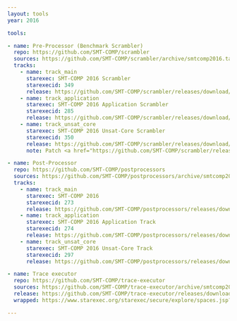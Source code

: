 ```yaml
---
layout: tools
year: 2016

tools:

- name: Pre-Processor (Benchmark Scrambler)
  repo: https://github.com/SMT-COMP/scrambler
  sources: https://github.com/SMT-COMP/scrambler/archive/smtcomp2016.tar.gz
  tracks:
    - name: track_main
      starexec: SMT-COMP 2016 Scrambler
      starexecid: 349
      release: https://github.com/SMT-COMP/scrambler/releases/download/smtcomp2016/SMT-COMP-2016-Main-Scrambler.tar.xz
    - name: track_application
      starexec: SMT-COMP 2016 Application Scrambler
      starexecid: 285
      release: https://github.com/SMT-COMP/scrambler/releases/download/smtcomp2016/SMT-COMP-2016-Application-Scrambler.tar.xz
    - name: track_unsat_core
      starexec: SMT-COMP 2016 Unsat-Core Scrambler
      starexecid: 350
      release: https://github.com/SMT-COMP/scrambler/releases/download/smtcomp2016/SMT-COMP-2016-Unsat-Core-Scrambler.tar.xz
      note: Patch <a href="https://github.com/SMT-COMP/scrambler/releases/download/smtcomp2016/generate_unsat_core_benchmark.patch">generate_unsat_core_benchmark.patch</a> was applied on top of the sources.

- name: Post-Processor
  repo: https://github.com/SMT-COMP/postprocessors
  sources: https://github.com/SMT-COMP/postprocessors/archive/smtcomp2016.tar.gz
  tracks:
    - name: track_main
      starexec: SMT-COMP 2016
      starexecid: 273
      release: https://github.com/SMT-COMP/postprocessors/releases/download/smtcomp2016/SMT-COMP-2016-Main-Track-Postprocessor.tgz
    - name: track_application
      starexec: SMT-COMP 2016 Application Track
      starexecid: 274
      release: https://github.com/SMT-COMP/postprocessors/releases/download/smtcomp2016/SMT-COMP-2016-Application-Track-Postprocessor.tgz
    - name: track_unsat_core
      starexec: SMT-COMP 2016 Unsat-Core Track
      starexecid: 297
      release: https://github.com/SMT-COMP/postprocessors/releases/download/smtcomp2016/SMT-COMP-2016-Unsat-Core-Track-Postprocessor.tgz

- name: Trace executor
  repo: https://github.com/SMT-COMP/trace-executor
  sources: https://github.com/SMT-COMP/trace-executor/archive/smtcomp2016.tar.gz
  release: https://github.com/SMT-COMP/trace-executor/releases/download/smtcomp2016/SMT-COMP-2016-trace-executor.tar.xz
  wrapped: https://www.starexec.org/starexec/secure/explore/spaces.jsp?id=259879

---
```


